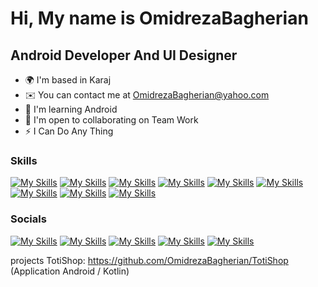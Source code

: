 Hi, My name is OmidrezaBagherian
==============================

Android Developer And UI Designer
----------------------------------------
* 🌍  I'm based in Karaj
* ✉️  You can contact me at [OmidrezaBagherian@yahoo.com](mailto:OmidrezaBagherian@yahoo.com)
* 🧠  I'm learning Android
* 🤝  I'm open to collaborating on Team Work
* ⚡  I Can Do Any Thing

### Skills
[![My Skills](https://skillicons.dev/icons?i=java&theme=light)](https://google.com)
[![My Skills](https://skillicons.dev/icons?i=kotlin&theme=light)](https://google.com)
[![My Skills](https://skillicons.dev/icons?i=gradle&theme=light)](https://google.com)
[![My Skills](https://skillicons.dev/icons?i=androidstudio&theme=light)](https://google.com)
[![My Skills](https://skillicons.dev/icons?i=go&theme=light)](https://google.com)
[![My Skills](https://skillicons.dev/icons?i=mysql&theme=light)](https://google.com)
[![My Skills](https://skillicons.dev/icons?i=idea&theme=light)](https://google.com)
[![My Skills](https://skillicons.dev/icons?i=git&theme=light)](https://google.com)
[![My Skills](https://skillicons.dev/icons?i=figma&theme=light)](https://google.com)

### Socials
[![My Skills](https://skillicons.dev/icons?i=discord&theme=light)](https://google.com)
[![My Skills](https://skillicons.dev/icons?i=github&theme=light)](https://google.com)
[![My Skills](https://skillicons.dev/icons?i=instagram&theme=light)](https://google.com)
[![My Skills](https://skillicons.dev/icons?i=stackoverflow&theme=light)](https://google.com)
[![My Skills](https://skillicons.dev/icons?i=linkedin&theme=light)](https://google.com)

projects
TotiShop: https://github.com/OmidrezaBagherian/TotiShop (Application Android / Kotlin)
